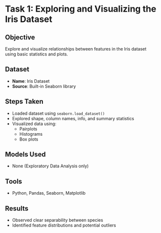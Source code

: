 # Task 1: Exploring and Visualizing the Iris Dataset

## Objective
Explore and visualize relationships between features in the Iris dataset using basic statistics and plots.

## Dataset
- **Name**: Iris Dataset
- **Source**: Built-in Seaborn library

## Steps Taken
- Loaded dataset using `seaborn.load_dataset()`
- Explored shape, column names, info, and summary statistics
- Visualized data using:
  - Pairplots
  - Histograms
  - Box plots

## Models Used
- None (Exploratory Data Analysis only)

## Tools
- Python, Pandas, Seaborn, Matplotlib

## Results
- Observed clear separability between species
- Identified feature distributions and potential outliers
